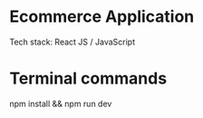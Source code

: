 # Ecommerce Application
Tech stack: React JS / JavaScript

# Terminal commands
npm install && npm run dev
